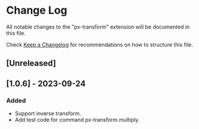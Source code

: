# Change Log

All notable changes to the "px-transform" extension will be documented in this file.

Check [Keep a Changelog](http://keepachangelog.com/) for recommendations on how to structure this file.

## [Unreleased]

## [1.0.6] - 2023-09-24

### Added

- Support inverse transform.
- Add test code for command px-transform.multiply.
